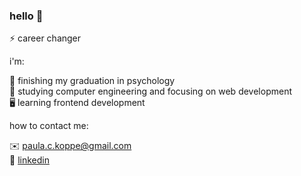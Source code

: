 ### hello 👋
⚡ career changer

i'm: 

🌱 finishing my graduation in psychology <br>
🔭 studying computer engineering and focusing on web development <br>
🖥️ learning frontend development  

how to contact me:

✉️ paula.c.koppe@gmail.com <br>
👥 <a href="https://www.linkedin.com/in/paulakoppe/">linkedin</a>
  
